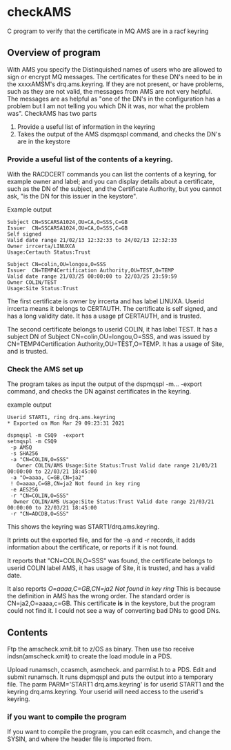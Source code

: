 # checkAMS
C program to verify that the certificate in MQ AMS are in a racf keyring

## Overview of program
With AMS you specify the Distinquished names of users who are allowed to sign or encrypt MQ messages.  The certificates for these DN's need to be in the xxxxAMSM's drq.ams.keyring.  If they are not present, or have problems, such as they are not valid, the messages from AMS are not very helpful.  The messages are as helpful as "one of the DN's in the configuration has a problem but I am not telling you which DN it was, nor what the problem was".
CheckAMS has two parts
1. Provide a useful list of information in the keyring
1. Takes the output of the AMS dspmqspl command, and checks the DN's are in the keystore

### Provide a useful list of the contents of a keyring.
With the RACDCERT commands you can list the contents of a keyring, for example owner and label; and you can display details about a certificate, such as the DN of the subject, and the Certificate Authority, but you cannot ask, "is the DN for this issuer in the keystore".

Example output
```
Subject CN=SSCARSA1024,OU=CA,O=SSS,C=GB                                                         
Issuer  CN=SSCARSA1024,OU=CA,O=SSS,C=GB                                                         
Self signed                                                                                     
Valid date range 21/02/13 12:32:33 to 24/02/13 12:32:33                                         
Owner irrcerta/LINUXCA                                                                          
Usage:Certauth Status:Trust                                                                     
                                                                                                           
Subject CN=colin,OU=longou,O=SSS                                                                
Issuer  CN=TEMP4Certification Authority,OU=TEST,O=TEMP                                          
Valid date range 21/03/25 00:00:00 to 22/03/25 23:59:59                                         
Owner COLIN/TEST                                                                                
Usage:Site Status:Trust      
```    
The first certificate is owner by irrcerta and has label LINUXA.   Userid irrcerta means it belongs to CERTAUTH.  The certificate is self signed, and has a long validity date.  It has a usage pf CERTAUTH, and is trusted.

The second certificate belongs to userid COLIN, it has label TEST. It has a subject DN of Subject CN=colin,OU=longou,O=SSS, and was issued by CN=TEMP4Certification Authority,OU=TEST,O=TEMP.   It has a usage of Site, and is trusted.


### Check the AMS set up
The program takes as input the output of the dspmqspl -m... -export command, and checks the DN against certificates in the keyring.

example output
```   
Userid START1, ring drq.ams.keyring                                                                                  
* Exported on Mon Mar 29 09:23:31 2021                                                                               
                                                                                                                      
dspmqspl -m CSQ9  -export                                                                                          
setmqspl -m CSQ9                                                                                                     
 -p AMSQ                                                                                                             
 -s SHA256                                                                                                           
 -a "CN=COLIN,O=SSS"                                                                                                 
   Owner COLIN/AMS Usage:Site Status:Trust Valid date range 21/03/21 00:00:00 to 22/03/21 18:45:00                  
 -a "O=aaaa, C=GB,CN=ja2"                                                                                            
 ! O=aaaa,C=GB,CN=ja2 Not found in key ring                                                                           
 -e AES256                                                                                                           
 -r "CN=COLIN,O=SSS"                                                                                                 
  Owner COLIN/AMS Usage:Site Status:Trust Valid date range 21/03/21 00:00:00 to 22/03/21 18:45:00                  
 -r "CN=ADCDB,O=SSS"    
```   
   
This shows the keyring was START1/drq.ams.keyring.

It prints out the exported file, and for the -a and -r records, it adds information about the certificate, or reports if it is not found.

It reports that "CN=COLIN,O=SSS" was found, the certificate belongs to userid COLIN label AMS, it has usage of Site, it is trusted, and has a valid date.

It also reports *O=aaaa,C=GB,CN=ja2 Not found in key ring*   This is because the definition in AMS has the wrong order.   The standard order is CN=ja2,O=aaaa,c=GB.  This certificate **is** in the keystore, but the program could not find it.  I could not see a way of converting bad DNs to good DNs.

## Contents
Ftp the amscheck.xmit.bit to z/OS as binary.   Then use tso receive indsn(amscheck.xmit) to create the load module in a PDS.

Upload  runamsch, ccasmch, asmcheck. and parmlist.h to a PDS.
Edit and submit runamsch.   It runs dspmqspl and puts the output into a temporary file.
The parm PARM='START1 drq.ams.keyring' is for userid START1 and the keyring drq.ams.keyring.   Your userid will need access to the userid's keyring. 

### if you want to compile the program
If you want to compile the program, you can edit ccasmch, and change the SYSIN, and where the header file is imported from.

